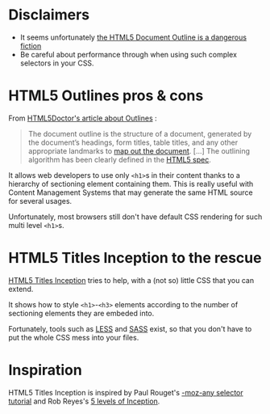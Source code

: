 Disclaimers
===========

- It seems unfortunately [the HTML5 Document Outline is a dangerous fiction](http://blog.paciellogroup.com/2013/10/html5-document-outline/)
- Be careful about performance through when using such complex selectors in your CSS.

HTML5 Outlines pros & cons
==========================

From [HTML5Doctor's article about Outlines](http://html5doctor.com/outlines/) :

> The document outline is the structure of a document, generated by the document’s headings, form titles, table titles, and any other appropriate landmarks to [map out the document](http://www.w3.org/TR/2002/REC-UAAG10-20021217/guidelines#tech-provide-outline-view). [...] The outlining algorithm has been clearly defined in the [HTML5 spec](http://dev.w3.org/html5/spec/Overview.html#outlines).

It allows web developers to use only `<h1>`s in their content thanks to a hierarchy of sectioning element containing them. This is really useful with Content Management Systems that may generate the same HTML source for several usages.

Unfortunately, most browsers still don't have default CSS rendering for such multi level `<h1>`s.

HTML5 Titles Inception to the rescue
====================================

[HTML5 Titles Inception](https://github.com/nhoizey/HTML5-Titles-Inception) tries to help, with a (not so) little CSS that you can extend.

It shows how to style `<h1>`-`<h3>` elements according to the number of sectioning elements they are embeded into.

Fortunately, tools such as [LESS](http://lesscss.org/) and [SASS](http://sass-lang.com/) exist, so that you don't have to put the whole CSS mess into your files.

Inspiration
===========

HTML5 Titles Inception is inspired by Paul Rouget's [-moz-any selector tutorial](http://cas.im/moz-any-selector) and  Rob Reyes's [5 levels of Inception](http://cas.im/5-levels-inception).

